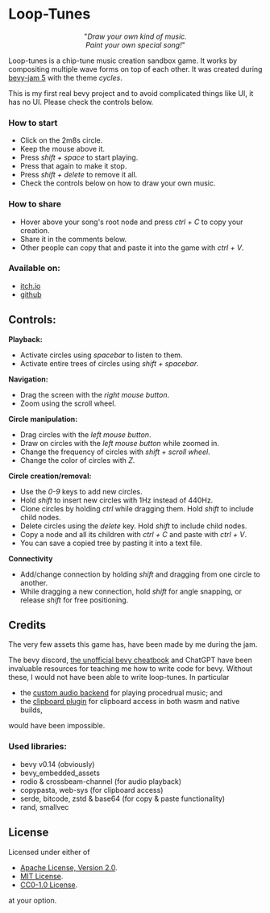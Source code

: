 # Loop-Tunes
<p align="center">
"<em>Draw your own kind of music.<br/>Paint your own special song!</em>"
</p>

Loop-tunes is a chip-tune music creation sandbox game. It works by compositing multiple wave forms on top of each other.
It was created during [bevy-jam 5](https://itch.io/jam/bevy-jam-5) with the theme *cycles*.

This is my first real bevy project and to avoid complicated things like UI, it has no UI. Please check the controls below.

### How to start
- Click on the 2m8s circle.
- Keep the mouse above it.
- Press *shift + space* to start playing.
- Press that again to make it stop.
- Press *shift + delete* to remove it all. 
- Check the controls below on how to draw your own music.

### How to share
- Hover above your song's root node and press *ctrl + C* to copy your creation.
- Share it in the comments below.
- Other people can copy that and paste it into the game with *ctrl + V*. 

### Available on:
- [itch.io](https://bcmpinc.itch.io/loop-tunes)
- [github](https://github.com/bcmpinc/looptunes)

## Controls:

**Playback:**
- Activate circles using *spacebar* to listen to them.
- Activate entire trees of circles using *shift + spacebar*.

**Navigation:**
- Drag the screen with the *right mouse button*.
- Zoom using the scroll wheel.

**Circle manipulation:**
- Drag circles with the *left mouse button*.
- Draw on circles with the *left mouse button* while zoomed in.
- Change the frequency of circles with *shift + scroll wheel*.
- Change the color of circles with *Z*.

**Circle creation/removal:**
- Use the *0-9* keys to add new circles.
- Hold *shift* to insert new circles with 1Hz instead of 440Hz.
- Clone circles by holding *ctrl* while dragging them. Hold *shift* to include child nodes.
- Delete circles using the *delete* key. Hold *shift* to include child nodes. 
- Copy a node and all its children with *ctrl + C* and paste with *ctrl + V*.
- You can save a copied tree by pasting it into a text file.

**Connectivity**
- Add/change connection by holding *shift* and dragging from one circle to another.
- While dragging a new connection, hold *shift* for angle snapping, or release *shift* for free positioning.

## Credits
The very few assets this game has, have been made by me during the jam.

The bevy discord, [the unofficial bevy cheatbook​](https://bevy-cheatbook.github.io/) 
and ChatGPT have been invaluable resources 
for teaching me how to write code for bevy. Without these, 
I would not have been able to write loop-tunes. In particular

- the [custom audio backend](src/looptunes.rs) for playing procedrual music; and
- the [clipboard plugin](src/clipboard.rs) for clipboard access in both wasm and native builds,

would have been impossible.

### Used libraries:
- bevy v0.14 (obviously)
- bevy_embedded_assets
- rodio & crossbeam-channel (for audio playback)
- copypasta, web-sys (for clipboard access)
- serde, bitcode, zstd & base64 (for copy & paste functionality)
- rand, smallvec

## License
Licensed under either of

* [Apache License, Version 2.0](LICENSE-Apache-2.0).
* [MIT License](LICENSE-MIT).
* [CC0-1.0 License](LICENSE-CC0-1.0).

at your option.

